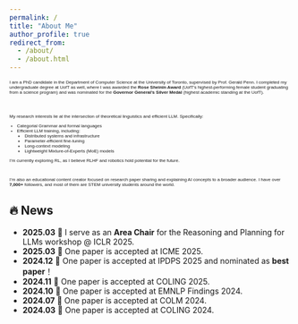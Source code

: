 ```yaml
---
permalink: /
title: "About Me"
author_profile: true
redirect_from: 
  - /about/
  - /about.html
---
```


<div style="font-size: 8px; font-family: 'Arial';">
I am a PhD candidate in the Department of Computer Science at the University of Toronto, supervised by Prof. Gerald Penn. I completed my undergraduate degree at UofT as well, where I was awarded the <strong>Rose Sheinin Award</strong> (UofT's highest-performing female student graduating from a science program) and was nominated for the <strong>Governor General’s Silver Medal</strong> (highest academic standing at the UofT).

<br><br>

My research interests lie at the intersection of theoretical linguistics and efficient LLM. Specifically:

<ul>
  <li>Categorial Grammar and formal languages</li>
  <li>Efficient LLM training, including:
    <ul>
      <li>Distributed systems and infrastructure</li>
      <li>Parameter-efficient fine-tuning</li>
      <li>Long-context modeling</li>
      <li>Lightweight Mixture-of-Experts (MoE) models</li>
    </ul>
  </li>
</ul>

I’m currently exploring RL, as I believe RLHF and robotics hold potential for the future.

<br>

I’m also an educational content creator focused on research paper sharing and explaining AI concepts to a broader audience. I have over <strong>7,000+</strong> followers, and most of them are STEM university students around the world.
</div>

## 🔥 News

- __2025.03__ 🎉 I serve as an **Area Chair** for the Reasoning and Planning for LLMs workshop @ ICLR 2025.
- __2025.03__ 🎉 One paper is accepted at ICME 2025.
- __2024.12__ 🏅 One paper is accepted at IPDPS 2025 and nominated as **best paper**！
- __2024.11__ 🎉 One paper is accepted at COLING 2025.
- __2024.10__ 🎉 One paper is accepted at EMNLP Findings 2024.
- __2024.07__ 🎉 One paper is accepted at COLM 2024.
- __2024.03__ 🎉 One paper is accepted at COLING 2024.
